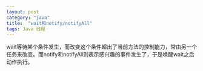 ```yaml
---
layout: post
category: "java"
title:  "wait和notify/notifyAll"
tags: Java 线程
---
```

wait等待某个条件发生，而改变这个条件超出了当前方法的控制能力，常由另一个任务来改变。而notify和notifyAll则表示感兴趣的事件发生了，于是唤醒wait之后动作执行。
